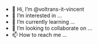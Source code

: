 - 👋 Hi, I’m @voltrans-it-vincent
- 👀 I’m interested in ...
- 🌱 I’m currently learning ...
- 💞️ I’m looking to collaborate on ...
- 📫 How to reach me ...

<!---
voltrans-it-vincent/voltrans-it-vincent is a ✨ special ✨ repository because its `README.md` (this file) appears on your GitHub profile.
You can click the Preview link to take a look at your changes.
--->
